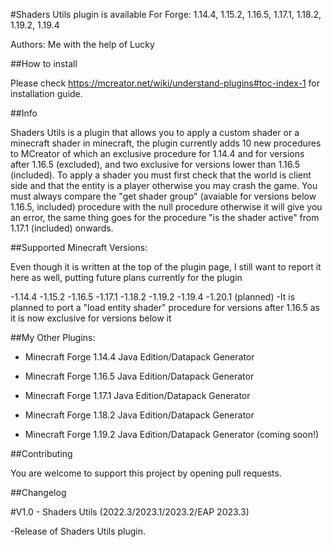#Shaders Utils plugin is available For Forge:  1.14.4, 1.15.2, 1.16.5, 1.17.1, 1.18.2, 1.19.2, 1.19.4

Authors: Me with the help of Lucky

##How to install

Please check https://mcreator.net/wiki/understand-plugins#toc-index-1 for installation guide.

##Info

Shaders Utils is a plugin that allows you to apply a custom shader or a minecraft shader in minecraft, the plugin currently adds 10 new procedures to MCreator of which an exclusive procedure for 1.14.4 and for versions after 1.16.5 (excluded), and two exclusive for versions lower than 1.16.5 (included). To apply a shader you must first check that the world is client side and that the entity is a player otherwise you may crash the game. You must always compare the "get shader group" (avaiable for versions below 1.16.5, included) procedure with the null procedure otherwise it will give you an error, the same thing goes for the procedure "is the shader active" from 1.17.1 (included) onwards.

##Supported Minecraft Versions:

Even though it is written at the top of the plugin page, I still want to report it here as well, putting future plans currently for the plugin

-1.14.4
-1.15.2
-1.16.5
-1.17.1
-1.18.2
-1.19.2
-1.19.4
-1.20.1 (planned)
-It is planned to port a "load entity shader" procedure for versions after 1.16.5 as it is now exclusive for versions below it

##My Other Plugins:

- Minecraft Forge 1.14.4 Java Edition/Datapack Generator

- Minecraft Forge 1.16.5 Java Edition/Datapack Generator

- Minecraft Forge 1.17.1 Java Edition/Datapack Generator

- Minecraft Forge 1.18.2 Java Edition/Datapack Generator

- Minecraft Forge 1.19.2 Java Edition/Datapack Generator (coming soon!)

##Contributing

You are welcome to support this project by opening pull requests.

##Changelog

#V1.0 - Shaders Utils (2022.3/2023.1/2023.2/EAP 2023.3)

-Release of  Shaders Utils plugin.
